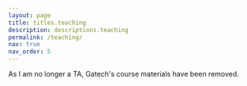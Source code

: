 ```yaml
---
layout: page
title: titles.teaching
description: descriptions.teaching
permalink: /teaching/
nav: true
nav_order: 5
---
```


As I am no longer a TA, Gatech's course materials have been removed.